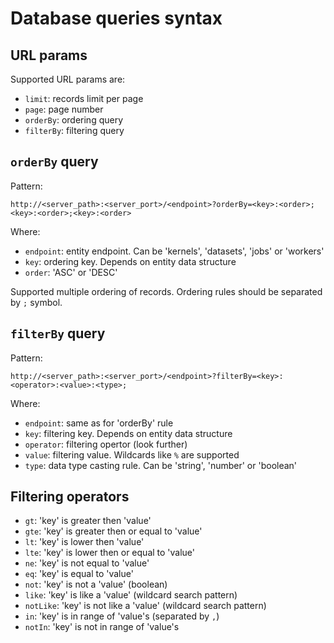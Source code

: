 # Database queries syntax

## URL params
Supported URL params are:
- `limit`: records limit per page
- `page`: page number
- `orderBy`: ordering query
- `filterBy`: filtering query

## `orderBy` query  
Pattern:  
```
http://<server_path>:<server_port>/<endpoint>?orderBy=<key>:<order>;<key>:<order>;<key>:<order>
```
Where:  
- `endpoint`: entity endpoint. Can be 'kernels', 'datasets', 'jobs' or 'workers'
- `key`: ordering key. Depends on entity data structure
- `order`: 'ASC' or 'DESC'

Supported multiple ordering of records. Ordering rules should be separated by `;` symbol.

## `filterBy` query 
Pattern:
```
http://<server_path>:<server_port>/<endpoint>?filterBy=<key>:<operator>:<value>:<type>;
```  
Where:
- `endpoint`: same as for 'orderBy' rule
- `key`: filtering key. Depends on entity data structure
- `operator`: filtering opertor (look further)
- `value`: filtering value. Wildcards like `%` are supported
- `type`: data type casting rule. Can be 'string', 'number' or 'boolean'

## Filtering operators
- `gt`: 'key' is greater then 'value'
- `gte`: 'key' is greater then or equal to 'value'
- `lt`: 'key' is lower then 'value'
- `lte`: 'key' is lower then or equal to 'value'
- `ne`: 'key' is not equal to 'value'
- `eq`: 'key' is equal to 'value'
- `not`: 'key' is not a 'value' (boolean)
- `like`: 'key' is like a 'value' (wildcard search pattern)
- `notLike`: 'key' is not like a 'value' (wildcard search pattern)
- `in`: 'key' is in range of 'value's (separated by `,`)
- `notIn`: 'key' is not in range of 'value's

